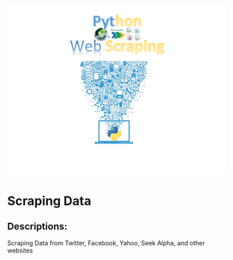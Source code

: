<img src="Title.PNG">

# Scraping Data  
## Descriptions:  
Scraping Data from Twitter, Facebook, Yahoo, Seek Alpha, and other websites

